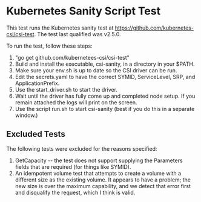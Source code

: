 # Kubernetes Sanity Script Test

This test runs the Kubernetes sanity test at https://github.com/kubernetes-csi/csi-test.
The test last qualified was v2.5.0.

To run the test, follow these steps:

1. "go get github.com/kubernetees-csi/csi-test"
2. Build and install the executable, csi-sanity,  in a directory in your $PATH.
3. Make sure your env.sh is up to date so the CSI driver can be run.
4. Edit the secrets.yaml to have the correct SYMID, ServiceLevel, SRP, and ApplicationPrefix.
5. Use the start_driver.sh to start the driver.
6. Wait until the driver has fully come up and completed node setup. If you remain attached the logs will print on the screen.
7. Use the script run.sh to start csi-sanity (best if you do this in a separate window.)

## Excluded Tests

The following tests were excluded for the reasons specified:
1. GetCapacity -- the test does not support supplying the Parameters fields that are required (for things like SYMID).
2. An idempotent volume test that attempts to create a volume with a different size as the existing volume. It appears to have a problem;
the new size is over the maximum capability, and we detect that error first and disqualify the request, which I think is valid.
